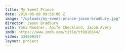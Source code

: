 ```yaml
---
title: My Sweet Prince
date: 2019-05-08 09:58:00 Z
image: "/uploads/my-sweet-prince-jason-bradbury.jpg"
director: Jason Bradbury
with: Yoni Roodner, Aoife Checkland, Jacob Avery
imdb: https://www.imdb.com/title/tt9916544/
video: 334869197
layout: project
---
```


